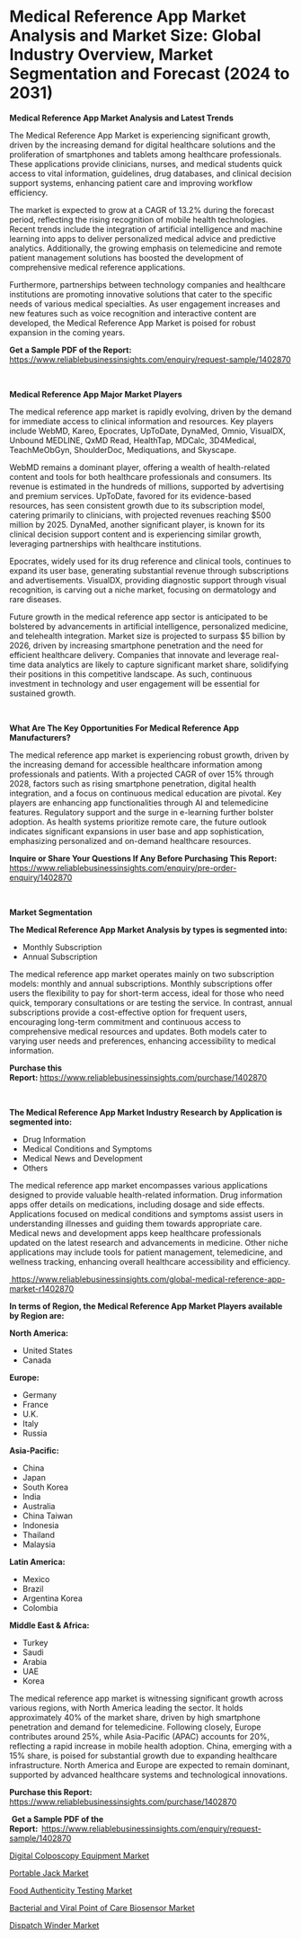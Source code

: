 <p><h1>Medical Reference App Market Analysis and Market Size: Global Industry Overview, Market Segmentation and Forecast (2024 to 2031)</h1></p><p><strong>Medical Reference App Market Analysis and Latest Trends</strong></p>
<p><p>The Medical Reference App Market is experiencing significant growth, driven by the increasing demand for digital healthcare solutions and the proliferation of smartphones and tablets among healthcare professionals. These applications provide clinicians, nurses, and medical students quick access to vital information, guidelines, drug databases, and clinical decision support systems, enhancing patient care and improving workflow efficiency.</p><p>The market is expected to grow at a CAGR of 13.2% during the forecast period, reflecting the rising recognition of mobile health technologies. Recent trends include the integration of artificial intelligence and machine learning into apps to deliver personalized medical advice and predictive analytics. Additionally, the growing emphasis on telemedicine and remote patient management solutions has boosted the development of comprehensive medical reference applications.</p><p>Furthermore, partnerships between technology companies and healthcare institutions are promoting innovative solutions that cater to the specific needs of various medical specialties. As user engagement increases and new features such as voice recognition and interactive content are developed, the Medical Reference App Market is poised for robust expansion in the coming years.</p></p>
<p><strong>Get a Sample PDF of the Report:&nbsp;</strong> <a href="https://www.reliablebusinessinsights.com/enquiry/request-sample/1402870?utm_campaign=63&utm_medium=2&utm_source=Github&utm_content=ia&utm_term=23102024&utm_id=medical-reference-app">https://www.reliablebusinessinsights.com/enquiry/request-sample/1402870</a></p>
<p>&nbsp;</p>
<p><strong>Medical Reference App Major Market Players</strong></p>
<p><p>The medical reference app market is rapidly evolving, driven by the demand for immediate access to clinical information and resources. Key players include WebMD, Kareo, Epocrates, UpToDate, DynaMed, Omnio, VisualDX, Unbound MEDLINE, QxMD Read, HealthTap, MDCalc, 3D4Medical, TeachMeObGyn, ShoulderDoc, Mediquations, and Skyscape.</p><p>WebMD remains a dominant player, offering a wealth of health-related content and tools for both healthcare professionals and consumers. Its revenue is estimated in the hundreds of millions, supported by advertising and premium services. UpToDate, favored for its evidence-based resources, has seen consistent growth due to its subscription model, catering primarily to clinicians, with projected revenues reaching $500 million by 2025. DynaMed, another significant player, is known for its clinical decision support content and is experiencing similar growth, leveraging partnerships with healthcare institutions.</p><p>Epocrates, widely used for its drug reference and clinical tools, continues to expand its user base, generating substantial revenue through subscriptions and advertisements. VisualDX, providing diagnostic support through visual recognition, is carving out a niche market, focusing on dermatology and rare diseases.</p><p>Future growth in the medical reference app sector is anticipated to be bolstered by advancements in artificial intelligence, personalized medicine, and telehealth integration. Market size is projected to surpass $5 billion by 2026, driven by increasing smartphone penetration and the need for efficient healthcare delivery. Companies that innovate and leverage real-time data analytics are likely to capture significant market share, solidifying their positions in this competitive landscape. As such, continuous investment in technology and user engagement will be essential for sustained growth.</p></p>
<p>&nbsp;</p>
<p><strong>What Are The Key Opportunities For Medical Reference App Manufacturers?</strong></p>
<p><p>The medical reference app market is experiencing robust growth, driven by the increasing demand for accessible healthcare information among professionals and patients. With a projected CAGR of over 15% through 2028, factors such as rising smartphone penetration, digital health integration, and a focus on continuous medical education are pivotal. Key players are enhancing app functionalities through AI and telemedicine features. Regulatory support and the surge in e-learning further bolster adoption. As health systems prioritize remote care, the future outlook indicates significant expansions in user base and app sophistication, emphasizing personalized and on-demand healthcare resources.</p></p>
<p><strong>Inquire or Share Your Questions If Any Before Purchasing This Report:</strong> <a href="https://www.reliablebusinessinsights.com/enquiry/pre-order-enquiry/1402870?utm_campaign=63&utm_medium=2&utm_source=Github&utm_content=ia&utm_term=23102024&utm_id=medical-reference-app">https://www.reliablebusinessinsights.com/enquiry/pre-order-enquiry/1402870</a></p>
<p>&nbsp;</p>
<p><strong>Market Segmentation</strong></p>
<p><strong>The Medical Reference App Market Analysis by types is segmented into:</strong></p>
<p><ul><li>Monthly Subscription</li><li>Annual Subscription</li></ul></p>
<p><p>The medical reference app market operates mainly on two subscription models: monthly and annual subscriptions. Monthly subscriptions offer users the flexibility to pay for short-term access, ideal for those who need quick, temporary consultations or are testing the service. In contrast, annual subscriptions provide a cost-effective option for frequent users, encouraging long-term commitment and continuous access to comprehensive medical resources and updates. Both models cater to varying user needs and preferences, enhancing accessibility to medical information.</p></p>
<p><strong>Purchase this Report:&nbsp;</strong><a href="https://www.reliablebusinessinsights.com/purchase/1402870?utm_campaign=63&utm_medium=2&utm_source=Github&utm_content=ia&utm_term=23102024&utm_id=medical-reference-app">https://www.reliablebusinessinsights.com/purchase/1402870</a></p>
<p>&nbsp;</p>
<p><strong>The Medical Reference App Market Industry Research by Application is segmented into:</strong></p>
<p><ul><li>Drug Information</li><li>Medical Conditions and Symptoms</li><li>Medical News and Development</li><li>Others</li></ul></p>
<p><p>The medical reference app market encompasses various applications designed to provide valuable health-related information. Drug information apps offer details on medications, including dosage and side effects. Applications focused on medical conditions and symptoms assist users in understanding illnesses and guiding them towards appropriate care. Medical news and development apps keep healthcare professionals updated on the latest research and advancements in medicine. Other niche applications may include tools for patient management, telemedicine, and wellness tracking, enhancing overall healthcare accessibility and efficiency.</p></p>
<p><a href="https://www.reliablebusinessinsights.com/global-medical-reference-app-market-r1402870?utm_campaign=63&utm_medium=2&utm_source=Github&utm_content=ia&utm_term=23102024&utm_id=medical-reference-app">&nbsp;https://www.reliablebusinessinsights.com/global-medical-reference-app-market-r1402870</a></p>
<p><strong>In terms of Region, the Medical Reference App Market Players available by Region are:</strong></p>
<p>
    <p> <strong> North America: </strong>
        <ul>
            <li>United States</li>
            <li>Canada</li>
        </ul>
        </p> 
    <p> <strong> Europe: </strong>
        <ul>
            <li>Germany</li>
            <li>France</li>
            <li>U.K.</li>
            <li>Italy</li>
            <li>Russia</li>
        </ul>
        </p> 
    <p> <strong> Asia-Pacific: </strong>
        <ul>
            <li>China</li>
            <li>Japan</li>
            <li>South Korea</li>
            <li>India</li>
            <li>Australia</li>
            <li>China Taiwan</li>
            <li>Indonesia</li>
            <li>Thailand</li>
            <li>Malaysia</li>
        </ul>
        </p> 
    <p> <strong> Latin America: </strong>
        <ul>
            <li>Mexico</li>
            <li>Brazil</li>
            <li>Argentina Korea</li>
            <li>Colombia</li>
        </ul>
        </p> 
    <p> <strong> Middle East & Africa: </strong>
        <ul>
            <li>Turkey</li>
            <li>Saudi</li>
            <li>Arabia</li>
            <li>UAE</li>
            <li>Korea</li>
        </ul>
    </p>
    </p>
<p><p>The medical reference app market is witnessing significant growth across various regions, with North America leading the sector. It holds approximately 40% of the market share, driven by high smartphone penetration and demand for telemedicine. Following closely, Europe contributes around 25%, while Asia-Pacific (APAC) accounts for 20%, reflecting a rapid increase in mobile health adoption. China, emerging with a 15% share, is poised for substantial growth due to expanding healthcare infrastructure. North America and Europe are expected to remain dominant, supported by advanced healthcare systems and technological innovations.</p></p>
<p><strong>Purchase this Report: </strong><a href="https://www.reliablebusinessinsights.com/purchase/1402870?utm_campaign=63&utm_medium=2&utm_source=Github&utm_content=ia&utm_term=23102024&utm_id=medical-reference-app">https://www.reliablebusinessinsights.com/purchase/1402870</a></p>
<p>&nbsp;<strong>Get a Sample PDF of the Report:&nbsp;&nbsp;</strong><a href="https://www.reliablebusinessinsights.com/enquiry/request-sample/1402870?utm_campaign=63&utm_medium=2&utm_source=Github&utm_content=ia&utm_term=23102024&utm_id=medical-reference-app">https://www.reliablebusinessinsights.com/enquiry/request-sample/1402870</a></p>
<p><strong></strong></p>
<p><p><a href="https://www.linkedin.com/pulse/digital-colposcopy-equipment-market-forecasts-trends-impact-xralf?utm_campaign=63&utm_medium=2&utm_source=Github&utm_content=ia&utm_term=23102024&utm_id=medical-reference-app">Digital Colposcopy Equipment Market</a></p><p><a href="https://issuu.com/reportprime-2/docs/portable-jack-market-size-2030.pptx_ff76ce062329d0?utm_campaign=63&utm_medium=2&utm_source=Github&utm_content=ia&utm_term=23102024&utm_id=medical-reference-app">Portable Jack Market</a></p><p><a href="https://github.com/MCGEE-CRANECaitlyn/Market-Research-Report-List-1/blob/main/food-authenticity-testing-market.md?utm_campaign=63&utm_medium=2&utm_source=Github&utm_content=ia&utm_term=23102024&utm_id=medical-reference-app">Food Authenticity Testing Market</a></p><p><a href="https://github.com/abbiewimld/Market-Research-Report-List-1/blob/main/bacterial-and-viral-point-of-care-biosensor-market.md?utm_campaign=63&utm_medium=2&utm_source=Github&utm_content=ia&utm_term=23102024&utm_id=medical-reference-app">Bacterial and Viral Point of Care Biosensor Market</a></p><p><a href="https://www.linkedin.com/pulse/exploring-dispatch-winder-market-dynamics-global-trends-future-jh1hf?utm_campaign=63&utm_medium=2&utm_source=Github&utm_content=ia&utm_term=23102024&utm_id=medical-reference-app">Dispatch Winder Market</a></p></p>